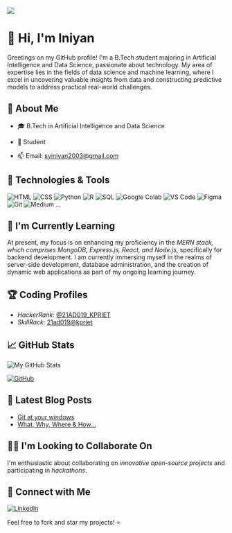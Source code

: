 [![](https://visitcount.itsvg.in/api?id=Iniyan2003&label=Profile%20Views&color=1&icon=1&pretty=false)](https://visitcount.itsvg.in)
# 👋 Hi, I'm Iniyan

Greetings on my GitHub profile! I'm a B.Tech student majoring in Artificial Intelligence and Data Science, passionate about technology. My area of expertise lies in the fields of data science and machine learning, where I excel in uncovering valuable insights from data and constructing predictive models to address practical real-world challenges.


## 🚀 About Me

- 🎓 B.Tech in Artificial Intelligence and Data Science

- 💼 Student

- 📫 Email: sviniyan2003@gmail.com
  

## 🔧 Technologies & Tools

![HTML](https://img.shields.io/badge/HTML5-E34F26?style=flat&logo=html5&logoColor=white)
![CSS](https://img.shields.io/badge/CSS3-1572B6?style=flat&logo=css3&logoColor=white)
![Python](https://img.shields.io/badge/Python-3776AB?style=flat&logo=python&logoColor=white)
![R](https://img.shields.io/badge/R-276DC3?style=flat&logo=r&logoColor=white)
![SQL](https://img.shields.io/badge/SQL-4479A1?style=flat&logo=postgresql&logoColor=white)
![Google Colab](https://img.shields.io/badge/Google_Colab-F9AB00?style=flat&logo=googlecolab&logoColor=white)
![VS Code](https://img.shields.io/badge/VS_Code-007ACC?style=flat&logo=visualstudiocode&logoColor=white)
![Figma](https://img.shields.io/badge/Figma-F24E1E?style=flat&logo=figma&logoColor=white)
![Git](https://img.shields.io/badge/Git-F05032?style=flat&logo=git&logoColor=white)
![Medium](https://img.shields.io/badge/Medium-12100E?style=flat&logo=medium&logoColor=white)
...



## 🌱 I'm Currently Learning

At present, my focus is on enhancing my proficiency in the *MERN stack, which comprises MongoDB, Express.js, React, and Node.js*, specifically for backend development. I am currently immersing myself in the realms of server-side development, database administration, and the creation of dynamic web applications as part of my ongoing learning journey.


## 🏆 Coding Profiles

- *HackerRank:* [@21AD019_KPRIET](https://www.hackerrank.com/21AD019_KPRIET) 
- *SkillRack:* [21ad019@kpriet](https://www.skillrack.com/faces/resume.xhtml?id=387771&key=efb7c66a4d6533ca14f488afad1514723475629e) 


## 📈 GitHub Stats

![My GitHub Stats](https://github-readme-stats.vercel.app/api?username=SINDHUK2003&show_icons=true&hide=contribs,prs)

[![GitHub](https://img.shields.io/badge/GitHub-181717?style=flat&logo=github&logoColor=white)](https://github.com/SINDHUK2003)


## 📝 Latest Blog Posts

<!-- BLOG-POST-LIST:START -->
- [Git at your windows](https://medium.com/@sviniyan2003/git-at-your-windows-6da7a7665635)
- [What, Why, Where & How…](https://medium.com/@sviniyan2003/what-why-where-how-4238dff101bc)
<!-- BLOG-POST-LIST:END -->


## 👯‍♀ I'm Looking to Collaborate On

I'm enthusiastic about collaborating on *innovative open-source projects* and participating in *hackathons*. 



## 🤝 Connect with Me

[![LinkedIn](https://img.shields.io/badge/LinkedIn-0077B5?style=flat&logo=linkedin&logoColor=white)](https://www.linkedin.com/in/iniyan-sv/)





Feel free to fork and star my projects! ⭐
